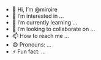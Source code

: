 - 👋 Hi, I’m @miroire
- 👀 I’m interested in ...
- 🌱 I’m currently learning ...
- 💞️ I’m looking to collaborate on ...
- 📫 How to reach me ...
- 😄 Pronouns: ...
- ⚡ Fun fact: ...

<!---
miroire/miroire is a ✨ special ✨ repository because its `README.md` (this file) appears on your GitHub profile.
You can click the Preview link to take a look at your changes.
--->
